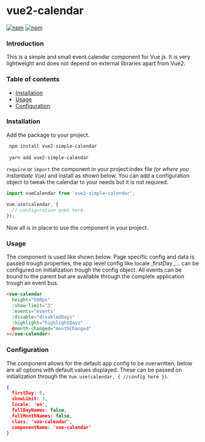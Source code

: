 # vue2-calendar

[![npm](https://img.shields.io/npm/v/vue2-simple-calendar.svg?maxAge=2592000?style=flat-square)]() [![npm](https://img.shields.io/npm/dt/vue2-simple-calendar.svg?maxAge=2592000?style=flat-square)]()

### Introduction
This is a simple and small event calendar component for Vue js. It is very lightweight and does not depend on external libraries apart from Vue2.

### Table of contents
  * [Installation](#installation)
  * [Usage](#usage)
  * [Configuration](#configuration)

### Installation
Add the package to your project.

```bash
 npm install vue2-simple-calendar
 
 yarn add vue2-simple-calendar
```

`require` or `import` the component in your project index file *(or where you instantiate Vue)* and install as shown below. You can add a configuration object to tweak the calendar to your needs but it is not required.

```javascript
import vueCalendar from 'vue2-simple-calendar';

Vue.use(calendar, {
  // configuration goes here.
});
```

Now all is in place to use the component in your project.

### Usage

The component is used like shown below. Page specific config and data is passed trough properties, the app level config like locale ,firstDay ,... can be configured on initialization trough the config object. All events can be bound to the 
parent but are available through the complete application trough an event bus.

```html
<vue-calendar
  height="500px"
  :show-limit="3"
  :events="events"
  :disable="disabledDays"
  :highlight="highlightDays"
  @month-changed="monthChanged"
></vue-calendar>
```

### Configuration

The component allows for the default app config to be overwritten, below are all options with default values displayed. 
These can be passed on initialization through the `Vue.use(calendar, { //config here })`.

```json
{
  firstDay: 0,
  showLimit: 3,
  locale: 'en',
  fullDayNames: false,
  fullMonthNames: false,
  class: 'vue-calendar',
  componentName: 'vue-calendar'
}
```
 